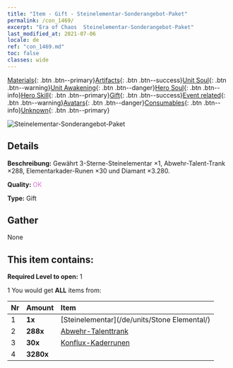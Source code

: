 ```yaml
---
title: "Item - Gift - Steinelementar-Sonderangebot-Paket"
permalink: /con_1469/
excerpt: "Era of Chaos  Steinelementar-Sonderangebot-Paket"
last_modified_at: 2021-07-06
locale: de
ref: "con_1469.md"
toc: false
classes: wide
---
```

 [Materials](/ItemsDE/){: .btn .btn--primary}[Artifacts](/ItemsDE/Artifacts/){: .btn .btn--success}[Unit Soul](/ItemsDE/UnitSoul/){: .btn .btn--warning}[Unit Awakening](/ItemsDE/UnitAwakening/){: .btn .btn--danger}[Hero Soul](/ItemsDE/HeroSoul/){: .btn .btn--info}[Hero Skill](/ItemsDE/HeroSkill/){: .btn .btn--primary}[Gift](/ItemsDE/Gift/){: .btn .btn--success}[Event related](/ItemsDE/Events/){: .btn .btn--warning}[Avatars](/ItemsDE/Avatars/){: .btn .btn--danger}[Consumables](/ItemsDE/Consumables/){: .btn .btn--info}[Unknown](/ItemsDE/Unknown/){: .btn .btn--primary}

 ![Steinelementar-Sonderangebot-Paket](/images/t/i_907083.png)

## Details
 **Beschreibung:** Gewährt 3-Sterne-Steinelementar ×1, Abwehr-Talent-Trank ×288, Elementarkader-Runen ×30 und Diamant ×3.280.

 **Quality:** <span style="color: #DA70D6">OK</span>

 **Type:** Gift

## Gather

  None

## This item contains:

 **Required Level to open:** 1

 1 You would get **ALL** items  from:

  | Nr | Amount |     Item    |
  |:---|:-------|:------------|
  | 1 |  **1x** | [Steinelementar](/de/units/Stone Elemental/) |  | 
  | 2 |  **288x** | [Abwehr-Talenttrank](/ItemsDE/con_787/) |  | 
  | 3 |  **30x** | [Konflux-Kaderrunen](/ItemsDE/con_791/) |  | 
  | 4 |  **3280x** | <i class="fas fa-gem"/> |  | 
